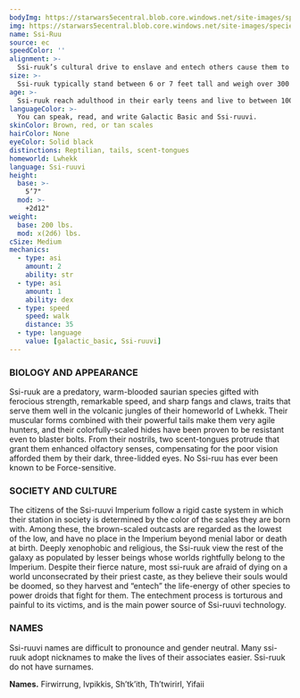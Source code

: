 ```yaml
---
bodyImg: https://starwars5ecentral.blob.core.windows.net/site-images/species/species_ssi-ruu.png
img: https://starwars5ecentral.blob.core.windows.net/site-images/species/species_ssi-ruu.png
name: Ssi-Ruu
source: ec
speedColor: ''
alignment: >-
  Ssi-ruuk’s cultural drive to enslave and entech others cause them to tend toward the dark side, though there are exceptions.
size: >-
  Ssi-ruuk typically stand between 6 or 7 feet tall and weigh over 300 lbs. Regardless of your position in that range, your size is Medium.
age: >-
  Ssi-ruuk reach adulthood in their early teens and live to between 100 and 120 years.
languageColor: >-
  You can speak, read, and write Galactic Basic and Ssi-ruuvi. 
skinColor: Brown, red, or tan scales
hairColor: None
eyeColor: Solid black
distinctions: Reptilian, tails, scent-tongues
homeworld: Lwhekk
language: Ssi-ruuvi
height:
  base: >-
    5’7"
  mod: >-
    +2d12"
weight:
  base: 200 lbs.
  mod: x(2d6) lbs.
cSize: Medium
mechanics:
  - type: asi
    amount: 2
    ability: str
  - type: asi
    amount: 1
    ability: dex
  - type: speed
    speed: walk
    distance: 35
  - type: language
    value: [galactic_basic, Ssi-ruuvi]
---
```

### BIOLOGY AND APPEARANCE
Ssi-ruuk are a predatory, warm-blooded saurian species gifted with ferocious strength, remarkable speed, and sharp fangs and claws, traits that serve them well in the volcanic jungles of their homeworld of Lwhekk. Their muscular forms combined with their powerful tails make them very agile hunters, and their colorfully-scaled hides have been proven to be resistant even to blaster bolts. From their nostrils, two scent-tongues protrude that grant them enhanced olfactory senses, compensating for the poor vision afforded them by their dark, three-lidded eyes. No Ssi-ruu has ever been known to be Force-sensitive.

### SOCIETY AND CULTURE
The citizens of the Ssi-ruuvi Imperium follow a rigid caste system in which their station in society is determined by the color of the scales they are born with. Among these, the brown-scaled outcasts are regarded as the lowest of the low, and have no place in the Imperium beyond menial labor or death at birth. Deeply xenophobic and religious, the Ssi-ruuk view the rest of the galaxy as populated by lesser beings whose worlds rightfully belong to the Imperium. Despite their fierce nature, most ssi-ruuk are afraid of dying on a world unconsecrated by their priest caste, as they believe their souls would be doomed, so they harvest and “entech” the life-energy of other species to power droids that fight for them. The entechment process is torturous and painful to its victims, and is the main power source of Ssi-ruuvi technology.

### NAMES
Ssi-ruuvi names are difficult to pronounce and gender neutral. Many ssi-ruuk adopt nicknames to make the lives of their associates easier. Ssi-ruuk do not have surnames.

__Names.__ Firwirrung, Ivpikkis, Sh’tk’ith, Th’twirirl, Yifaii



    